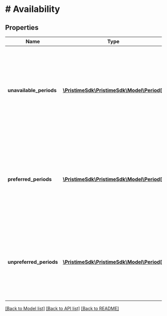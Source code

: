 # # Availability

## Properties

Name | Type | Description | Notes
------------ | ------------- | ------------- | -------------
**unavailable_periods** | [**\PristimeSdk\PristimeSdk\Model\Period[]**](Period.md) | Time periods when worker cannot work at all (vacation, appointments, other commitments). These are hard constraints - no shifts will be assigned during these times. | [optional]
**preferred_periods** | [**\PristimeSdk\PristimeSdk\Model\Period[]**](Period.md) | Time periods when worker prefers to work (preferred hours, days off). The optimizer will prioritize assigning shifts during these times when possible. | [optional]
**unpreferred_periods** | [**\PristimeSdk\PristimeSdk\Model\Period[]**](Period.md) | Time periods when worker prefers not to work but is available if needed (late nights, early mornings). Used as last resort or penalized in optimization. | [optional]

[[Back to Model list]](../../README.md#models) [[Back to API list]](../../README.md#endpoints) [[Back to README]](../../README.md)
